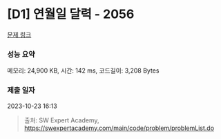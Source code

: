 # [D1] 연월일 달력 - 2056 

[문제 링크](https://swexpertacademy.com/main/code/problem/problemDetail.do?contestProbId=AV5QLkdKAz4DFAUq) 

### 성능 요약

메모리: 24,900 KB, 시간: 142 ms, 코드길이: 3,208 Bytes

### 제출 일자

2023-10-23 16:13



> 출처: SW Expert Academy, https://swexpertacademy.com/main/code/problem/problemList.do